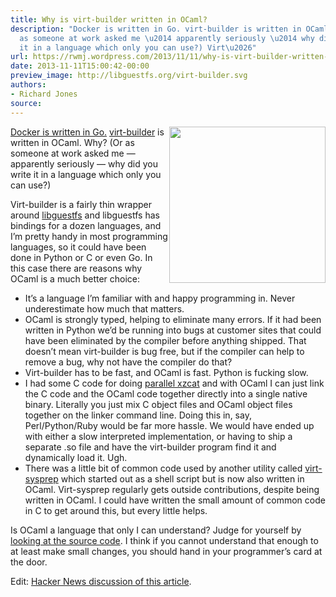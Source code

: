 ```yaml
---
title: Why is virt-builder written in OCaml?
description: "Docker is written in Go. virt-builder is written in OCaml. Why? (Or
  as someone at work asked me \u2014 apparently seriously \u2014 why did you write
  it in a language which only you can use?) Virt\u2026"
url: https://rwmj.wordpress.com/2013/11/11/why-is-virt-builder-written-in-ocaml/
date: 2013-11-11T15:00:42-00:00
preview_image: http://libguestfs.org/virt-builder.svg
authors:
- Richard Jones
source:
---
```


<p><img src="https://i0.wp.com/libguestfs.org/virt-builder.svg" width="250" style="float:right;"></p>
<p><a href="https://news.ycombinator.com/item?id=6709517">Docker is written in Go.</a>  <a href="http://libguestfs.org/virt-builder.1.html">virt-builder</a> is written in OCaml.  Why?  (Or as someone at work asked me — apparently seriously — why did you write it in a language which only you can use?)</p>
<p>Virt-builder is a fairly thin wrapper around <a href="http://libguestfs.org">libguestfs</a> and libguestfs has bindings for a dozen languages, and I’m pretty handy in most programming languages, so it could have been done in Python or C or even Go.  In this case there are reasons why OCaml is a much better choice:</p>
<ul>
<li> It’s a language I’m familiar with and happy programming in.  Never underestimate how much that matters.
</li><li> OCaml is strongly typed, helping to eliminate many errors.  If it had been written in Python we’d be running into bugs at customer sites that could have been eliminated by the compiler before anything shipped.  That doesn’t mean virt-builder is bug free, but if the compiler can help to remove a bug, why not have the compiler do that?
</li><li> Virt-builder has to be fast, and OCaml is fast.  Python is fucking slow.
</li><li> I had some C code for doing <a href="http://git.annexia.org/?p=pxzcat.git%3Ba=summary">parallel xzcat</a> and with OCaml I can just link the C code and the OCaml code together directly into a single native binary.  Literally you just mix C object files and OCaml object files together on the linker command line.  Doing this in, say, Perl/Python/Ruby would be far more hassle.  We would have ended up with either a slow interpreted implementation, or having to ship a separate .so file and have the virt-builder program find it and dynamically load it.  Ugh.
</li><li> There was a little bit of common code used by another utility called <a href="http://libguestfs.org/virt-sysprep.1.html">virt-sysprep</a> which started out as a shell script but is now also written in OCaml.  Virt-sysprep regularly gets outside contributions, despite being written in OCaml.  I could have written the small amount of common code in C to get around this, but every little helps.
</li></ul>
<p>Is OCaml a language that only I can understand?  Judge for yourself by <a href="https://github.com/libguestfs/libguestfs/blob/master/builder/builder.ml">looking at the source code</a>.  I think if you cannot understand that enough to at least make small changes, you should hand in your programmer’s card at the door.</p>
<p>Edit: <a href="https://news.ycombinator.com/item?id=6711893">Hacker News discussion of this article</a>.</p>


